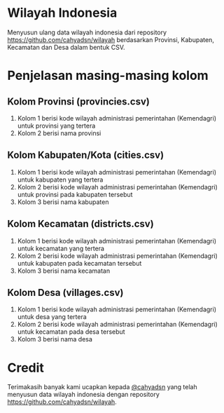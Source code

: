 # Wilayah Indonesia

Menyusun ulang data wilayah indonesia dari repository https://github.com/cahyadsn/wilayah berdasarkan Provinsi, Kabupaten, Kecamatan dan Desa dalam bentuk CSV.

# Penjelasan masing-masing kolom

## Kolom Provinsi (provincies.csv)
1. Kolom 1 berisi kode wilayah administrasi pemerintahan (Kemendagri) untuk provinsi yang tertera
2. Kolom 2 berisi nama provinsi

## Kolom Kabupaten/Kota (cities.csv)
1. Kolom 1 berisi kode wilayah administrasi pemerintahan (Kemendagri) untuk kabupaten yang tertera
2. Kolom 2 berisi kode wilayah administrasi pemerintahan (Kemendagri) untuk provinsi pada kabupaten tersebut
3. Kolom 3 berisi nama kabupaten

## Kolom Kecamatan (districts.csv)
1. Kolom 1 berisi kode wilayah administrasi pemerintahan (Kemendagri) untuk kecamatan yang tertera
2. Kolom 2 berisi kode wilayah administrasi pemerintahan (Kemendagri) untuk kabupaten pada kecamatan tersebut
3. Kolom 3 berisi nama kecamatan

## Kolom Desa (villages.csv)
1. Kolom 1 berisi kode wilayah administrasi pemerintahan (Kemendagri) untuk desa yang tertera
2. Kolom 2 berisi kode wilayah administrasi pemerintahan (Kemendagri) untuk kecamatan pada desa tersebut
3. Kolom 3 berisi nama desa

# Credit

Terimakasih banyak kami ucapkan kepada [@cahyadsn](https://github.com/cahyadsn) yang telah menyusun data wilayah indonesia dengan repository https://github.com/cahyadsn/wilayah.
